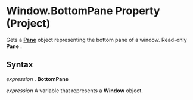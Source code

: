 
# Window.BottomPane Property (Project)

Gets a  **[Pane](a6995e47-c0a0-2c5e-269f-d7a59d20f982.md)** object representing the bottom pane of a window. Read-only **Pane** .


## Syntax

 _expression_ . **BottomPane**

 _expression_ A variable that represents a **Window** object.

